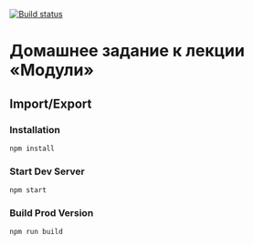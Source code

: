 [![Build status](https://ci.appveyor.com/api/projects/status/bj9chvj1497l0dp6/branch/master?svg=true)](https://ci.appveyor.com/project/Sergey17777/ajs-1-2-2-modules/branch/master)

# Домашнее задание к лекции «Модули»

## Import/Export

### Installation

```
npm install
```

### Start Dev Server

```
npm start
```

### Build Prod Version

```
npm run build
```
